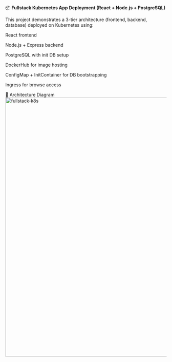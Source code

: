📦 **Fullstack Kubernetes App Deployment (React + Node.js + PostgreSQL)**

This project demonstrates a 3-tier architecture (frontend, backend, database) deployed on Kubernetes using:

React frontend

Node.js + Express backend

PostgreSQL with init DB setup

DockerHub for image hosting

ConfigMap + InitContainer for DB bootstrapping

Ingress for browse access

🧠 Architecture Diagram
<img width="1297" height="808" alt="fullstack-k8s" src="https://github.com/user-attachments/assets/2abff558-2b8e-473b-81c9-ba15233b6eeb" />
